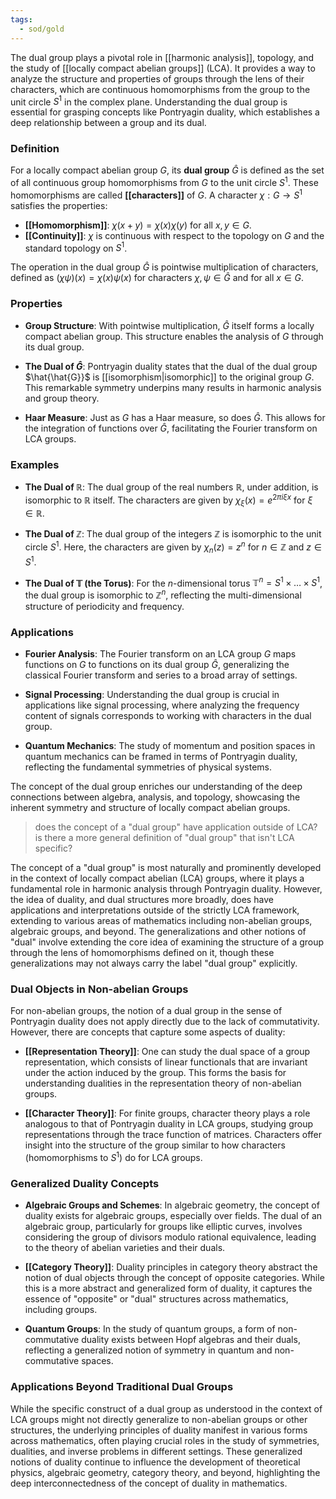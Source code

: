 ```yaml
---
tags:
  - sod/gold
---
```


The dual group plays a pivotal role in [[harmonic analysis]], topology, and the study of [[locally compact abelian groups]] (LCA). It provides a way to analyze the structure and properties of groups through the lens of their characters, which are continuous homomorphisms from the group to the unit circle $S^1$ in the complex plane. Understanding the dual group is essential for grasping concepts like Pontryagin duality, which establishes a deep relationship between a group and its dual.

### Definition

For a locally compact abelian group $G$, its **dual group** $\hat{G}$ is defined as the set of all continuous group homomorphisms from $G$ to the unit circle $S^1$. These homomorphisms are called **[[characters]]** of $G$. A character $\chi: G \to S^1$ satisfies the properties:

- **[[Homomorphism]]**: $\chi(x + y) = \chi(x) \chi(y)$ for all $x, y \in G$.
- **[[Continuity]]**: $\chi$ is continuous with respect to the topology on $G$ and the standard topology on $S^1$.

The operation in the dual group $\hat{G}$ is pointwise multiplication of characters, defined as $(\chi \psi)(x) = \chi(x) \psi(x)$ for characters $\chi, \psi \in \hat{G}$ and for all $x \in G$.

### Properties

- **Group Structure**: With pointwise multiplication, $\hat{G}$ itself forms a locally compact abelian group. This structure enables the analysis of $G$ through its dual group.
  
- **The Dual of $\hat{G}$**: Pontryagin duality states that the dual of the dual group $\hat{\hat{G}}$ is [[isomorphism|isomorphic]] to the original group $G$. This remarkable symmetry underpins many results in harmonic analysis and group theory.

- **Haar Measure**: Just as $G$ has a Haar measure, so does $\hat{G}$. This allows for the integration of functions over $\hat{G}$, facilitating the Fourier transform on LCA groups.

### Examples

- **The Dual of $\mathbb{R}$**: The dual group of the real numbers $\mathbb{R}$, under addition, is isomorphic to $\mathbb{R}$ itself. The characters are given by $\chi_\xi(x) = e^{2\pi i \xi x}$ for $\xi \in \mathbb{R}$.

- **The Dual of $\mathbb{Z}$**: The dual group of the integers $\mathbb{Z}$ is isomorphic to the unit circle $S^1$. Here, the characters are given by $\chi_n(z) = z^n$ for $n \in \mathbb{Z}$ and $z \in S^1$.

- **The Dual of $\mathbb{T}$ (the Torus)**: For the $n$-dimensional torus $\mathbb{T}^n = S^1 \times \dots \times S^1$, the dual group is isomorphic to $\mathbb{Z}^n$, reflecting the multi-dimensional structure of periodicity and frequency.

### Applications

- **Fourier Analysis**: The Fourier transform on an LCA group $G$ maps functions on $G$ to functions on its dual group $\hat{G}$, generalizing the classical Fourier transform and series to a broad array of settings.

- **Signal Processing**: Understanding the dual group is crucial in applications like signal processing, where analyzing the frequency content of signals corresponds to working with characters in the dual group.

- **Quantum Mechanics**: The study of momentum and position spaces in quantum mechanics can be framed in terms of Pontryagin duality, reflecting the fundamental symmetries of physical systems.

The concept of the dual group enriches our understanding of the deep connections between algebra, analysis, and topology, showcasing the inherent symmetry and structure of locally compact abelian groups.

>does the concept of a "dual group" have application outside of LCA? is there a more general definition of "dual group" that isn't LCA specific?

The concept of a "dual group" is most naturally and prominently developed in the context of locally compact abelian (LCA) groups, where it plays a fundamental role in harmonic analysis through Pontryagin duality. However, the idea of duality, and dual structures more broadly, does have applications and interpretations outside of the strictly LCA framework, extending to various areas of mathematics including non-abelian groups, algebraic groups, and beyond. The generalizations and other notions of "dual" involve extending the core idea of examining the structure of a group through the lens of homomorphisms defined on it, though these generalizations may not always carry the label "dual group" explicitly.

### Dual Objects in Non-abelian Groups

For non-abelian groups, the notion of a dual group in the sense of Pontryagin duality does not apply directly due to the lack of commutativity. However, there are concepts that capture some aspects of duality:

- **[[Representation Theory]]**: One can study the dual space of a group representation, which consists of linear functionals that are invariant under the action induced by the group. This forms the basis for understanding dualities in the representation theory of non-abelian groups.
  
- **[[Character Theory]]**: For finite groups, character theory plays a role analogous to that of Pontryagin duality in LCA groups, studying group representations through the trace function of matrices. Characters offer insight into the structure of the group similar to how characters (homomorphisms to $S^1$) do for LCA groups.

### Generalized Duality Concepts

- **Algebraic Groups and Schemes**: In algebraic geometry, the concept of duality exists for algebraic groups, especially over fields. The dual of an algebraic group, particularly for groups like elliptic curves, involves considering the group of divisors modulo rational equivalence, leading to the theory of abelian varieties and their duals.
  
- **[[Category Theory]]**: Duality principles in category theory abstract the notion of dual objects through the concept of opposite categories. While this is a more abstract and generalized form of duality, it captures the essence of "opposite" or "dual" structures across mathematics, including groups.

- **Quantum Groups**: In the study of quantum groups, a form of non-commutative duality exists between Hopf algebras and their duals, reflecting a generalized notion of symmetry in quantum and non-commutative spaces.

### Applications Beyond Traditional Dual Groups

While the specific construct of a dual group as understood in the context of LCA groups might not directly generalize to non-abelian groups or other structures, the underlying principles of duality manifest in various forms across mathematics, often playing crucial roles in the study of symmetries, dualities, and inverse problems in different settings. These generalized notions of duality continue to influence the development of theoretical physics, algebraic geometry, category theory, and beyond, highlighting the deep interconnectedness of the concept of duality in mathematics.